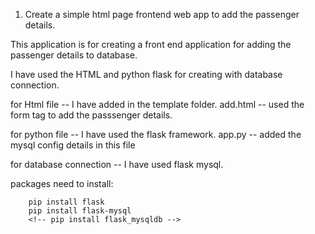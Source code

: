 1. Create a simple html page frontend web app to add the passenger details.

This application is for creating a front end application for adding the passenger details  to database.

I have used the HTML and python flask for creating with database connection.

for Html file  --  I have added in the template folder.
    add.html -- used the form tag to add the passsenger details.

for python file -- I have used the flask framework.
    app.py -- added the mysql config details  in this file

for database connection --  I have used flask mysql.

packages need to install:

        pip install flask
        pip install flask-mysql 
        <!-- pip install flask_mysqldb -->
 